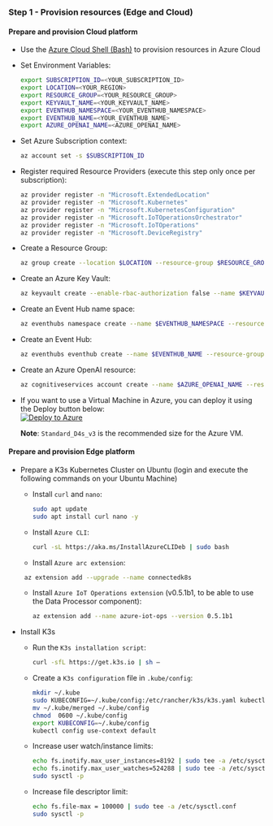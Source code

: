 ### Step 1 - Provision resources (Edge and Cloud)

#### Prepare and provision Cloud platform
   - Use the [Azure Cloud Shell (Bash)](https://learn.microsoft.com/en-us/azure/Cloud-shell/get-started/ephemeral?tabs=azurecli#start-Cloud-shell) to provision resources in Azure Cloud 
   - Set Environment Variables:
     ```bash
     export SUBSCRIPTION_ID=<YOUR_SUBSCRIPTION_ID>
     export LOCATION=<YOUR_REGION>
     export RESOURCE_GROUP=<YOUR_RESOURCE_GROUP>
     export KEYVAULT_NAME=<YOUR_KEYVAULT_NAME>
     export EVENTHUB_NAMESPACE=<YOUR_EVENTHUB_NAMESPACE>
     export EVENTHUB_NAME=<YOUR_EVENTHUB_NAME>
     export AZURE_OPENAI_NAME=<AZURE_OPENAI_NAME>
     ```
   - Set Azure Subscription context:
     ```bash
     az account set -s $SUBSCRIPTION_ID
     ```
   - Register required Resource Providers (execute this step only once per subscription):
     ```bash
     az provider register -n "Microsoft.ExtendedLocation"
     az provider register -n "Microsoft.Kubernetes"
     az provider register -n "Microsoft.KubernetesConfiguration"
     az provider register -n "Microsoft.IoTOperationsOrchestrator"
     az provider register -n "Microsoft.IoTOperations"
     az provider register -n "Microsoft.DeviceRegistry"
     ```
   - Create a Resource Group:
     ```bash
     az group create --location $LOCATION --resource-group $RESOURCE_GROUP --subscription $SUBSCRIPTION_ID
     ```
   - Create an Azure Key Vault:
     ```bash
     az keyvault create --enable-rbac-authorization false --name $KEYVAULT_NAME --resource-group $RESOURCE_GROUP
     ```
   - Create an Event Hub name space:
     ```bash
     az eventhubs namespace create --name $EVENTHUB_NAMESPACE --resource-group $RESOURCE_GROUP --location $LOCATION
     ```
   - Create an Event Hub:
     ```bash
     az eventhubs eventhub create --name $EVENTHUB_NAME --resource-group $RESOURCE_GROUP --namespace-name $EVENTHUB_NAMESPACE
     ```
   - Create an Azure OpenAI resource:
     ```bash
     az cognitiveservices account create --name $AZURE_OPENAI_NAME --resource-group $RESOURCE_GROUP --location $LOCATION --kind OpenAI --sku s0 --subscription $SUBSCRIPTION_ID
     ```
   - If you want to use a Virtual Machine in Azure, you can deploy it using the Deploy button below:  
      [![Deploy to Azure](https://aka.ms/deploytoazurebutton)](https://portal.azure.com/#create/Microsoft.Template/uri/https%3A%2F%2Fraw.githubusercontent.com%2Fchriscrcodes%2Fsmart-factory%2Frefs%2Fheads%2Fmain%2Fartifacts%2Ftemplates%2Fvm%2Fazuredeploy.json)

      **Note**: `Standard_D4s_v3` is the recommended size for the Azure VM.

#### Prepare and provision Edge platform

- Prepare a K3s Kubernetes Cluster on Ubuntu (login and execute the following commands on your Ubuntu Machine)
   - Install `curl` and `nano`:
     ```bash
     sudo apt update
     sudo apt install curl nano -y
     ```
   - Install `Azure CLI`:
     ```bash
     curl -sL https://aka.ms/InstallAzureCLIDeb | sudo bash
     ```
   - Install `Azure arc extension`:
    ```bash
     az extension add --upgrade --name connectedk8s
     ```
   - Install `Azure IoT Operations extension` (v0.5.1b1, to be able to use the Data Processor component):
     ```bash
     az extension add --name azure-iot-ops --version 0.5.1b1
     ```

- Install K3s
   - Run the `K3s installation script`:
     ```bash
     curl -sfL https://get.k3s.io | sh –
     ```
   - Create a `K3s configuration` file in `.kube/config`:
     ```bash
     mkdir ~/.kube
     sudo KUBECONFIG=~/.kube/config:/etc/rancher/k3s/k3s.yaml kubectl config view --flatten > ~/.kube/merged
     mv ~/.kube/merged ~/.kube/config
     chmod  0600 ~/.kube/config
     export KUBECONFIG=~/.kube/config
     kubectl config use-context default
     ```
   - Increase user watch/instance limits:
     ```bash
     echo fs.inotify.max_user_instances=8192 | sudo tee -a /etc/sysctl.conf
     echo fs.inotify.max_user_watches=524288 | sudo tee -a /etc/sysctl.conf
     sudo sysctl -p
     ```
   - Increase file descriptor limit:
     ```bash
     echo fs.file-max = 100000 | sudo tee -a /etc/sysctl.conf
     sudo sysctl -p
     ```